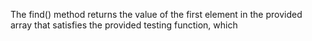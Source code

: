 The find() method returns the value of the first element in the provided array that satisfies the provided testing function, which 